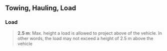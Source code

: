 ## Towing, Hauling, Load

### Load

> **2.5 m**: Max. height a load is allowed to project above of the vehicle. In other words, the load may not exceed a height of 2.5 m above the vehicle